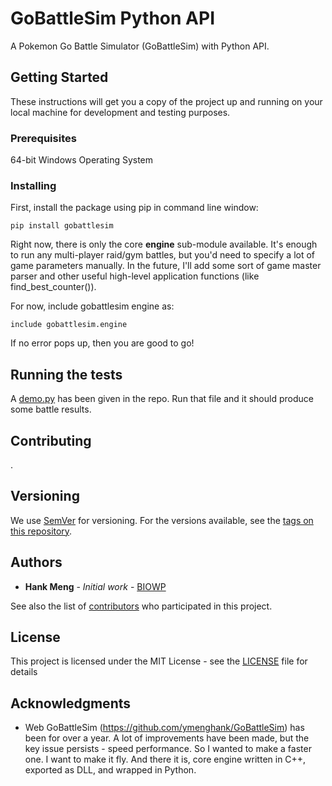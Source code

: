 
# GoBattleSim Python API

A Pokemon Go Battle Simulator (GoBattleSim) with Python API.

## Getting Started

These instructions will get you a copy of the project up and running on your local machine for development and testing purposes.

### Prerequisites

64-bit Windows Operating System

### Installing

First, install the package using pip in command line window:

```
pip install gobattlesim
```

Right now, there is only the core <b>engine</b> sub-module available.
It's enough to run any multi-player raid/gym battles, but you'd need to specify a lot of game parameters manually.
In the future, I'll add some sort of game master parser and other useful high-level application functions (like find_best_counter()).

For now, include gobattlesim engine as:

```
include gobattlesim.engine
```

If no error pops up, then you are good to go!

## Running the tests

A [demo.py](demo.py) has been given in the repo. Run that file and it should produce some battle results.


## Contributing

.

## Versioning

We use [SemVer](http://semver.org/) for versioning. For the versions available, see the [tags on this repository](https://github.com/ymenghank/GoBattleSim-Python). 

## Authors

* **Hank Meng** - *Initial work* - [BIOWP](https://github.com/ymenghank)

See also the list of [contributors](https://github.com/ymenghank/GoBattleSim-Python) who participated in this project.

## License

This project is licensed under the MIT License - see the [LICENSE](LICENSE) file for details

## Acknowledgments

* Web GoBattleSim (https://github.com/ymenghank/GoBattleSim) has been for over a year. A lot of improvements have been made, but the key issue persists - speed performance. 
So I wanted to make a faster one. I want to make it fly. And there it is, core engine written in C++, exported as DLL, and wrapped in Python.
